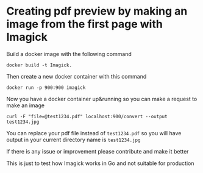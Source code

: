 # Creating pdf preview by making an image from the first page with Imagick

Build a docker image with the following command 

    docker build -t Imagick.

Then create a new docker container with this command

    docker run -p 900:900 imagick

Now you have a docker container up&running so you can make a request to make an image 

    curl -F "file=@test1234.pdf" localhost:900/convert --output test1234.jpg

You can replace your pdf file instead of ``test1234.pdf`` so you will have output in your current directory name is ``test1234.jpg``

If there is any issue or improvement please contribute and make it better

This is just to test how Imagick works in Go and not suitable for production

